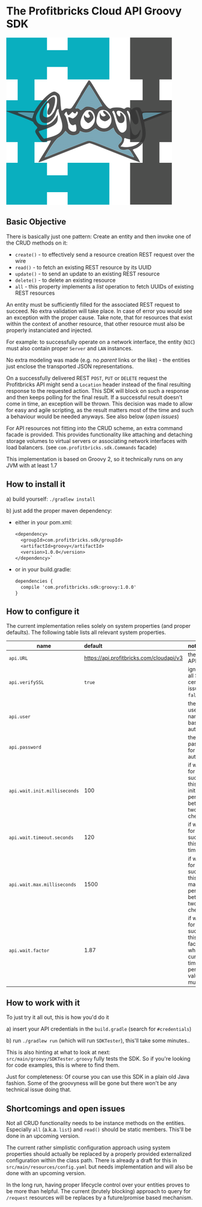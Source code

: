 # The Profitbricks Cloud API Groovy SDK

![Logo](src/main/resources/grooy-sdk-logo.png)


## Basic Objective

There is basically just one pattern: Create an entity and then invoke one of the CRUD methods on it:

- `create()` - to effectively send a resource creation REST request over the wire
- `read()` - to fetch an existing REST resource by its UUID
- `update()` - to send an update to an existing REST resource
- `delete()` - to delete an existing resource
- `all` - this property implements a *list* operation to fetch UUIDs of existing REST resources

An entity must be sufficiently filled for the associated REST request to succeed. No extra validation
will take place. In case of error you would see an exception with the proper cause.
Take note, that for resources that exist within the context of another resource, that other resource
must also be properly instanciated and injected.

For example: to successfully operate on a network
interface, the entity (`NIC`) must also contain proper `Server` and `LAN` instances.

No extra modeling was made (e.g. no *parent* links or the like) - the entities just enclose the transported
JSON representations.

On a successfully delivered REST `POST`, `PUT` or `DELETE` request the Profitbricks API might send a
`Location` header instead of the final resulting response to the requested action. This SDK will block
on such a response and then keeps polling for the final result. If a successful result doesn't come
in time, an exception will be thrown.
This decision was made to allow for easy and agile scripting, as the result matters most of the time and
such a behaviour would be needed anyways. See also below (*open issues*)

For API resources not fitting into the CRUD scheme, an extra command facade is provided. This provides
functionality like attaching and detaching storage volumes to virtual servers or associating network
interfaces with load balancers. (see `com.profitbricks.sdk.Commands` facade)

This implementation is based on Groovy 2, so it technically runs on any JVM with at least 1.7


## How to install it

a) build yourself: `./gradlew install`

b) just add the proper maven dependency:
  - either in your pom.xml:

        <dependency>
          <groupId>com.profitbricks.sdk/groupId>
          <artifactId>groovy</artifactId>
          <version>1.0.0</version>
        </dependency>`

  - or in your build.gradle:

        dependencies {
          compile 'com.profitbricks.sdk:groovy:1.0.0'
        }


## How to configure it

The current implementation relies solely on system properties (and proper defaults). The following
table lists all relevant system properties.

| name                         |      default                             |  notes                                                                                           |
-------------------------------|:-----------------------------------------|:-------------------------------------------------------------------------------------------------|
| `api.URL`                    | https://api.profitbricks.com/cloudapi/v3 | the base API URL                                                                                 |
| `api.verifySSL`              | `true`                                   | ignores all SSL certificate issues if `false`                                                    |
| `api.user`                   |                                          | the API user name for basic auth                                                                 |
| `api.password`               |                                          | the API password for basic auth                                                                  |
| `api.wait.init.milliseconds` | 100                                      | if waiting for success, this is the inital time period between two checks                        |
| `api.wait.timeout.seconds`   | 120                                      | if waiting for success, this is the timeout                                                      |
| `api.wait.max.milliseconds`  | 1500                                     | if waiting for success, this is the max time period between two checks                           |
| `api.wait.factor`            | 1.87                                     | if waiting for success, this is the factor by which the current time period value is multiplied  |


## How to work with it

To just try it all out, this is how you'd do it

a) insert your API credentials in the `build.gradle` (search for `#credentials`)

b) run `./gradlew run` (which will run `SDKTester`), this'll take some minutes..


This is also hinting at what to look at next: `src/main/groovy/SDKTester.groovy` fully tests
the SDK. So if you're looking for code examples, this is where to find them.


Just for completeness: Of course you can use this SDK in a plain old Java fashion. Some of the
groovyness will be gone but there won't be any technical issue doing that.

## Shortcomings and open issues

Not all CRUD functionality needs to be instance methods on the entities. Especially `all` (a.k.a. `list`) and `read()` should be
static members. This'll be done in an upcoming version.

The current rather simplistic configuration approach using system properties should actually be replaced by a properly
provided externalized configuration within the class path. There is already a draft for this in `src/main/resources/config.yaml`
but needs implementation and will also be done with an upcoming version.

In the long run, having proper lifecycle control over your entities proves to be more than helpful. The current (brutely blocking) 
approach to query for `/request` resources will be replaces by a future/promise based mechanism.


